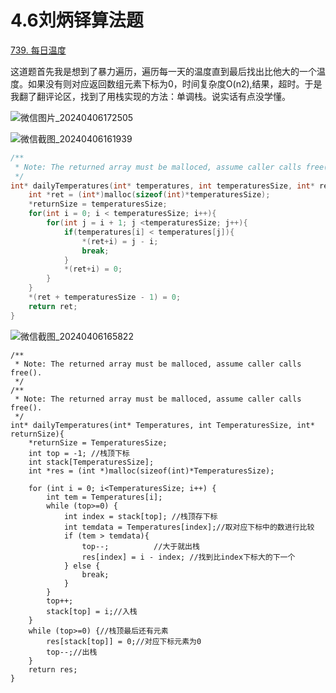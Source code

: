 # 4.6刘炳铎算法题

[739. 每日温度](https://leetcode.cn/problems/daily-temperatures/)

这道题首先我是想到了暴力遍历，遍历每一天的温度直到最后找出比他大的一个温度。如果没有则对应返回数组元素下标为0，时间复杂度O(n2),结果，超时。于是我翻了翻评论区，找到了用栈实现的方法：单调栈。说实话有点没学懂。

![微信图片_20240406172505](https://gitee.com/liu-bingduo/pic-bed/raw/master/img/%E5%BE%AE%E4%BF%A1%E5%9B%BE%E7%89%87_20240406172505.jpg)

![微信截图_20240406161939](https://gitee.com/liu-bingduo/pic-bed/raw/master/img/%E5%BE%AE%E4%BF%A1%E6%88%AA%E5%9B%BE_20240406161939.png)

```c
/**
 * Note: The returned array must be malloced, assume caller calls free().
 */
int* dailyTemperatures(int* temperatures, int temperaturesSize, int* returnSize) {
    int *ret = (int*)malloc(sizeof(int)*temperaturesSize);
    *returnSize = temperaturesSize;
    for(int i = 0; i < temperaturesSize; i++){
        for(int j = i + 1; j <temperaturesSize; j++){
            if(temperatures[i] < temperatures[j]){
                *(ret+i) = j - i;
                break;
            }
            *(ret+i) = 0;
        }
    }
    *(ret + temperaturesSize - 1) = 0;
    return ret;
}
```



![微信截图_20240406165822](https://gitee.com/liu-bingduo/pic-bed/raw/master/img/%E5%BE%AE%E4%BF%A1%E6%88%AA%E5%9B%BE_20240406165822.png)

```
/**
 * Note: The returned array must be malloced, assume caller calls free().
 */
/**
 * Note: The returned array must be malloced, assume caller calls free().
 */
int* dailyTemperatures(int* Temperatures, int TemperaturesSize, int* returnSize){
    *returnSize = TemperaturesSize;
    int top = -1; //栈顶下标
    int stack[TemperaturesSize];
    int *res = (int *)malloc(sizeof(int)*TemperaturesSize);

    for (int i = 0; i<TemperaturesSize; i++) {
        int tem = Temperatures[i];
        while (top>=0) {
            int index = stack[top]; //栈顶存下标
            int temdata = Temperatures[index];//取对应下标中的数进行比较
            if (tem > temdata){
                top--;          //大于就出栈
                res[index] = i - index; //找到比index下标大的下一个
            } else {
                break;  
            }
        }
        top++;
        stack[top] = i;//入栈
    }
    while (top>=0) {//栈顶最后还有元素
        res[stack[top]] = 0;//对应下标元素为0
        top--;//出栈
    }
    return res;
}
```
